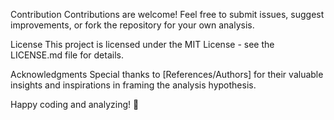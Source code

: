 Contribution
Contributions are welcome! Feel free to submit issues, suggest improvements, or fork the repository for your own analysis.

License
This project is licensed under the MIT License - see the LICENSE.md file for details.

Acknowledgments
Special thanks to [References/Authors] for their valuable insights and inspirations in framing the analysis hypothesis.

Happy coding and analyzing! 🚀